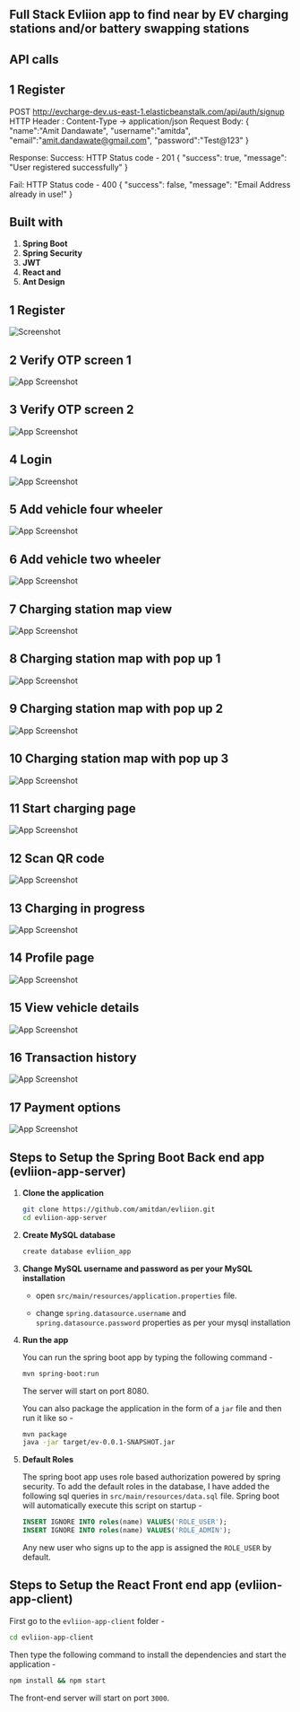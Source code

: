 ## Full Stack Evliion app to find near by EV charging stations and/or battery swapping stations

## API calls
## 1 Register

POST http://evcharge-dev.us-east-1.elasticbeanstalk.com/api/auth/signup
HTTP Header : Content-Type -> application/json
Request Body:
{
 "name":"Amit Dandawate",
 "username":"amitda",
 "email":"amit.dandawate@gmail.com",
 "password":"Test@123"
}

Response:
Success:
HTTP Status code - 201
{
    "success": true,
    "message": "User registered successfully"
}

Fail:
HTTP Status code - 400
{
    "success": false,
    "message": "Email Address already in use!"
}

## Built with 

1. **Spring Boot**
2. **Spring Security**
3. **JWT**
4. **React and**
5. **Ant Design**

## 1 Register

![Screenshot](screenshot/1-Register.jpg)

## 2 Verify OTP screen 1

![App Screenshot](screenshot/2-Verify-OTP-screen-1.jpg)

## 3 Verify OTP screen 2

![App Screenshot](screenshot/3-Verify-OTP-screen-2.jpg)

## 4 Login

![App Screenshot](screenshot/4-Login.jpg)

## 5 Add vehicle four wheeler

![App Screenshot](screenshot/5-Add-vehicle-four-wheeler.jpg)

## 6 Add vehicle two wheeler

![App Screenshot](screenshot/6-Add-vehicle-two-wheeler.jpg)

## 7 Charging station map view

![App Screenshot](screenshot/7-Charging-station-map-view.jpg)

## 8 Charging station map with pop up 1

![App Screenshot](screenshot/8-Charging-station-map-with-pop-up-1.jpg)

## 9 Charging station map with pop up 2

![App Screenshot](screenshot/9-Charging-station-map-with-pop-up-2.jpg)

## 10 Charging station map with pop up 3

![App Screenshot](screenshot/10-Charging-station-map-with-pop-up-3.jpg)

## 11 Start charging page

![App Screenshot](screenshot/11-Start-charging-page.jpg)

## 12 Scan QR code

![App Screenshot](screenshot/12-Scan-QR-code.jpg)

## 13 Charging in progress

![App Screenshot](screenshot/13-Charging-in-progress.jpg)

## 14 Profile page

![App Screenshot](screenshot/14-Profile-page.jpg)

## 15 View vehicle details

![App Screenshot](screenshot/15-View-vehicle-details.jpg)

## 16 Transaction history

![App Screenshot](screenshot/16-Transaction-history.jpg)

## 17 Payment options

![App Screenshot](screenshot/17-Payment-options.jpg)

## Steps to Setup the Spring Boot Back end app (evliion-app-server)

1. **Clone the application**

	```bash
	git clone https://github.com/amitdan/evliion.git
	cd evliion-app-server
	```

2. **Create MySQL database**

	```bash
	create database evliion_app
	```

3. **Change MySQL username and password as per your MySQL installation**

	+ open `src/main/resources/application.properties` file.

	+ change `spring.datasource.username` and `spring.datasource.password` properties as per your mysql installation

4. **Run the app**

	You can run the spring boot app by typing the following command -

	```bash
	mvn spring-boot:run
	```

	The server will start on port 8080.

	You can also package the application in the form of a `jar` file and then run it like so -

	```bash
	mvn package
	java -jar target/ev-0.0.1-SNAPSHOT.jar
	```
5. **Default Roles**
	
	The spring boot app uses role based authorization powered by spring security. To add the default roles in the database, I have added the following sql queries in `src/main/resources/data.sql` file. Spring boot will automatically execute this script on startup -

	```sql
	INSERT IGNORE INTO roles(name) VALUES('ROLE_USER');
	INSERT IGNORE INTO roles(name) VALUES('ROLE_ADMIN');
	```

	Any new user who signs up to the app is assigned the `ROLE_USER` by default.

## Steps to Setup the React Front end app (evliion-app-client)

First go to the `evliion-app-client` folder -

```bash
cd evliion-app-client
```

Then type the following command to install the dependencies and start the application -

```bash
npm install && npm start
```

The front-end server will start on port `3000`.
